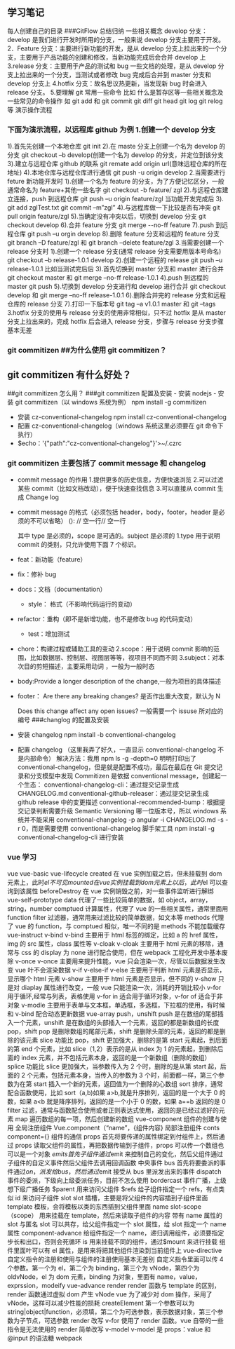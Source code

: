 ## 学习笔记

每人创建自己的目录
###GitFlow 总结归纳
一些相关概念
develop 分支：develop 是我们进行开发时所用的分支，一般来说 develop 分支主要用于开发。
2．Feature 分支：主要进行新功能的开发，是从 develop 分支上拉出来的一个分支，主要用于产品功能的创建和修改，当新功能完成后会合并 develop 上
3.release 分支：主要用于产品的测试和 bug 一些文档的处理，是从 develop 分支上拉出来的一个分支，当测试或者修改 bug 完成后合并到 master 分支和 develop 分支上
4.hotfix 分支：故名思议热更新，当发现新 bug 时会进入 release 分支。 5.要理解 git 常用一些命令 比如 什么是暂存区等一些相关概念及一些常见的命令操作
如 git add 和 git commit git diff git head git log git relog 等
演示操作流程

### 下面为演示流程，以远程库 github 为例 1.创建一个 develop 分支

1).首先先创建一个本地仓库 git init
2).在 maste 分支上创建一个名为 develop 的分支 git checkout –b develop(创建一个名为 develop 的分支，并定位到该分支
3).建立与远程仓库 github 的联系 git remate add origin url(意味远程仓库的所在地址)
4).本地仓库与远程仓库进行通信 git push -u origin develop 2.当需要进行 feture 新功能开发时
1).创建一个名为 feature 的分支，为了方便记忆区分，一般通常命名为 feature+其他一些名字 git checkout -b feature/ zgl
2).与远程仓库建立连接，push 到远程仓库 git push –u origin feature/zgl
当功能开发完成后
3). git add zglTest.txt git commit –m”zgl”
4).与远程库做一下比较是否有冲突 git pull origin feature/zgl
5).当确定没有冲突以后，切换到 develop 分支 git checkout develop
6).合并 feature 分支 git merge --no-ff feature
7).push 到远程仓库 git push –u orgin develop
8).删除 feature 分支和远程的 feature 分支 git branch –D feature/zgl 和 git branch –delete feature/zgl 3.当需要创建一个 release 分支时
1).创建一个 release 分支(通常 release 分支需要用版本号命名) git checkout –b release-1.0.1 develop
2).创建一个远程的 release git push –u release-1.0.1
比如当测试完后后
3).首先切换到 master 分支和 master 进行合并 git checkout master 和 git merge –no-ff release-1.0.1
4).push 到远程的 master git push
5).切换到 develop 分支进行和 develop 进行合并 git checkout develop 和 git merge –no-ff release-1.0.1
6).删除合并完的 release 分支和远程仓库的 release 分支
7).打印一下版本号 git tag –a v1.0.1 master 和 git –tags
3.hotfix 分支的使用与 release 分支的使用非常相似，只不过 hotfix 是从 master 分支上拉出来的，完成 hotfix 后会进入 release 分支，步骤与 release 分支步骤基本无差

### git commitizen ##为什么使用 git commitizen？

## git commitizen 有什么好处？

##git commitizen 怎么用？ ###git commitizen 配置及安装 - 安装 nodejs - 安装 git commitizen（以 windows 系统为例） npm install -g commitizen

- 安装 cz-conventional-changelog
  npm install cz-conventional-changelog
- 配置 cz-conventional-changelog（windows 系统这里必须要在 git 命令下执行）
- \$echo：'{"path":"cz-conventional-changelog"}'>~/.czrc

### git commitizen 主要包括了 commit message 和 changelog

- commit message 的作用 1.提供更多的历史信息，方便快速浏览 2.可以过滤某些 commit（比如文档改动），便于快速查找信息 3.可以直接从 commit 生成 Change log
- commit message 的格式（必须包括 header，body，footer，header 是必须的不可以省略）
  <type>(<scope>): <subject>// 空一行<body>// 空一行<footer>
  其中 type 是必须的，scope 是可选的。subject 是必须的
  1.type 用于说明 commit 的类别，只允许使用下面 7 个标识。
- feat：新功能（feature）
- fix：修补 bug
- docs：文档（documentation）
  - style： 格式（不影响代码运行的变动）
- refactor：重构（即不是新增功能，也不是修改 bug 的代码变动）
  - test：增加测试
- chore：构建过程或辅助工具的变动
  2.scope：用于说明 commit 影响的范围，比如数据层、控制层、视图层等等，视项目不同而不同
  3.subject：对本次目的剪短描述，主要采用动词 ，一般为一般时态

- body:Provide a longer description of the change,一般为项目的具体描述
- footer： Are there any breaking changes? 是否作出重大改变，默认为 N

  Does this change affect any open issues? 一般需要一个 issuse 所对应的编号
  ###changlog 的配置及安装

- 安装 changelog npm install -b conventional-changelog
- 配置 changelog （这里我弄了好久，一直显示 conventional-changelog 不是内部命令）
  解决方法：我用 npm ls -g -depth=0 明明打印出了 conventional-changelog，但是就是配置不成功，最后在最后在 Git 提交记录和分支模型中发现 Commitizen 是依据 conventional message，创建起一个生态：
  conventional-changelog-cli：通过提交记录生成 CHANGELOG.md
  conventional-github-releaser：通过提交记录生成 github release 中的变更描述
  conventional-recommended-bump：根据提交记录判断需要升级 Semantic Versioning 哪一位版本号，所以 windows 系统并不能采用 conventional-changelog -p angular -i CHANGELOG.md -s -r 0，而是需要使用 conventional-changelog 脚手架工具 npm install -g conventional-changelog-cli 进行安装

### vue 学习

vue
vue-basic
vue-lifecycle
created
在 vue 实例加载之后，但未挂载到 dom 元素上，此时$el不可见
			mounted
				在vue实例挂载到dom元素上以后，此时$el 可以查询到该属性
beforeDestroy
在 vue 实例销毁之前，对一些事件监听进行解绑
vue-self-prototype
data
代理了一些比较简单的数据，如 object，array，string，number
comptued
计算属性，代理了 vue 的一些相关属性，通常里面用 function
filter
过滤器，通常用来过滤比较的简单数据，如文本等
methods
代理了 vue 的 function，与 comptued 相似，唯一不同的是 methods 不能加载缓存
vue-instruct
v-bind
v-bind 主要用于 html 标签的绑定，比如 a 的 href 属性，img 的 src 属性，class 属性等
v-cloak
v-cloak 主要用于 html 元素的移除，通常与 css 的 display 为 none 进行配合使用，但在 webpack 工程化开发中基本废除
v-once
v-once 主要用来提升性能，vue 只会渲染一次，尽管以后数据发生改变 vue 叶不会渲染数据
v-if v-else-if v-else
主要用于判断 html 元素是否显示，显示哪个 html 元素
v-show
主要用于 html 元素是否显示，但不同的 v-show 只是对 diaplay 属性进行改变，一般 vue 只能渲染一次，消耗的开销比较小
v-for
用于循环,经常与列表，表格使用
v-for in 适合用于循环对象，v-for of 适合于非对象
v-modle
主要用于表单与文本框，单选框，多选框，下拉框的使用，有时候和 v-bind 配合动态更新数据
vue-array
push，unshift
push 是在数组的尾部插入一个元素，unshift 是在数组的头部插入一个元素，返回的都是新数组的长度
pop，shift
pop 是删除数组的尾部元素，shift 是删除头部的元素，返回的都是删除的该元素
slice
功能比 pop，shift 更加强大，删除的是第 start 元素起，到后面的第 end 个元素，比如 slice（1,2）表示的是从 index 为 1 的元素起，到删除后面的 index 元素，并不包括元素本身，返回的是一个新数组（删除的数组）
splice
功能比 slice 更加强大，当参数传入为 2 个时，删除的是从第 start 起，后面的 2 个元素，包括元素本身，当传入的参数为 3 个时，前面都一样，第三个参数为在第 start 插入一个新的元素，返回值为一个删除的心数组
sort
排序，通常配合函数使用，比如 sort（a,b)如果 a>b,就是升序排列，返回的是一个大于 0 的数，如果 a<b 就是降序排列，返回的是一个小于 0 的数，如果 a==b 返回的是 0
filter
过滤，通常与函数配合使用或者正则表达式使用，返回的是已经过滤好的元素
map
遍历数组的每一项，然后创建新的数组
vue-component
组件的创建与使用
全局注册组件
Vue.component（“name”，{组件内容}
局部注册组件
conts component={}
组件的通信
props
首先将要传递的属性绑定到付组件上，然后通过 props 读取父组件的属性，再把数据传输到子组件，props 可以传一个数组也可以是一个对象
$emit
					s首先子组件通过$emit 来控制自己的变化，然后父组件通过子组件的自定义事件然后父组件去调用回调函数
中央事件 bus
首先将要委派的事件通过$on，派发给bus，然后通过$emit 接受从 bus 里派发出来的事件
dispatch
事件的委派，下级向上级委派任务，目前不怎么使用
bordercast
事件广播，上级想下级广播任务
$parent
					用来访问父组件
				$refs
给子组件指定一个 refs，有点类似 id 来访问子组件
slot
slot 插槽，主要是将父组件的内容插到子组件里面
template 模板，会将模板以类的东西插到父组件里面
name
slot-scope（scope）
用来挂载在 template，然后来读取子组件的内容
带有 name 属性的 slot 与匿名 slot 可以共存，给父组件指定一个 slot 属性，给 slot 指定一个 name 属性
component-advance
给组件指定一个 name，递归调用组件，必须要指定步长和出口，否则会死循环
is 用来挂载不同的组件，通过\$mount 来进行挂载
组件里面叶可以有 el 属性，是用来将把其他组件渲染到当前组件上
vue-directive
自定义指令的注册和使用与组件的注册使用基本无差别
自定义指令里面可以传 4 个参数。第一个为 el，第二个为 binding，第三个为 vNode，第四个为 oldvNode，el 为 dom 元素，binding 为对象，里面有 name，value，exprssion，modeify
vue-advance
render
render 函数与 template 的区别，render 函数通过虚拟 dom 产生
vNode
vue 为了减少对 dom 操作，采用了 vNode，这样可以减少性能的损耗
createElement
第一个参数可以为 string|object|function，必须填，第二个为可选参数，表示数据对象，第三个参数为子节点，可选参数
render 改写 v-for
使用了 render 函数。vue 自带的一些指令是无法使用的
render 简单改写 v-model
v-model 是 props：value 和@input 的语法糖
webpack
